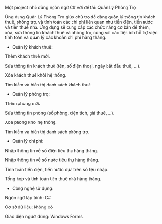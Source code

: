 Một project nhỏ dùng ngôn ngữ C# với đề tài: Quản Lý Phòng Trọ

Ứng dụng Quản Lý Phòng Trọ giúp chủ trọ dễ dàng quản lý thông tin khách thuê, phòng trọ, và tính toán các chi phí liên quan như tiền điện, tiền nước và tiền thuê nhà. Ứng dụng sẽ cung cấp các chức năng cơ bản để thêm, xóa, sửa thông tin khách thuê và phòng trọ, cùng với các tiện ích hỗ trợ việc tính toán và quản lý các khoản chi phí hàng tháng. 
- Quản lý khách thuê:

Thêm khách thuê mới.

Sửa thông tin khách thuê (tên, số điện thoại, ngày bắt đầu thuê, ...).

Xóa khách thuê khỏi hệ thống.

Tìm kiếm và hiển thị danh sách khách thuê.

- Quản lý phòng trọ:

Thêm phòng mới.

Sửa thông tin phòng (số phòng, diện tích, giá thuê, ...).

Xóa phòng khỏi hệ thống.

Tìm kiếm và hiển thị danh sách phòng trọ.

- Quản lý chi phí:

Nhập thông tin về số điện tiêu thụ hàng tháng.

Nhập thông tin về số nước tiêu thụ hàng tháng.

Tính toán tiền điện, tiền nước dựa trên số liệu nhập.

Tổng hợp và tính toán tiền thuê nhà hàng tháng.

- Công nghệ sử dụng:

Ngôn ngữ lập trình: C#

Cơ sở dữ liệu: không có

Giao diện người dùng: Windows Forms 



